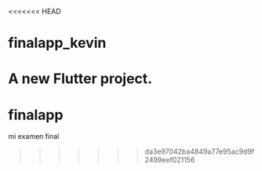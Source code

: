 <<<<<<< HEAD
# finalapp_kevin

A new Flutter project.
=======
# finalapp
mi examen final
>>>>>>> da3e97042ba4849a77e95ac9d9f2499eef021156
